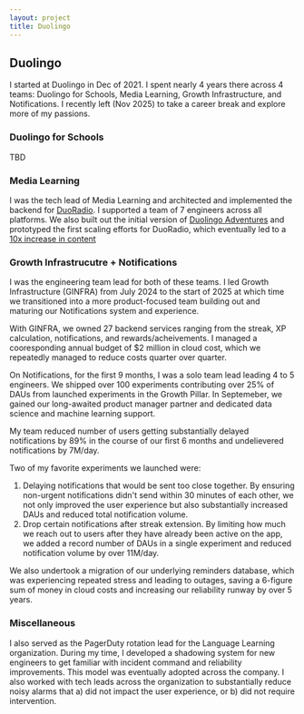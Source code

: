 ```yaml
---
layout: project
title: Duolingo
---
```


## Duolingo

I started at Duolingo in Dec of 2021. I spent nearly 4 years there across 4 teams: Duolingo for Schools, Media Learning, Growth Infrastructure, and Notifications. I recently left (Nov 2025) to take a career break and explore more of my passions.

### Duolingo for Schools

TBD

### Media Learning

I was the tech lead of Media Learning and architected and implemented the backend for [DuoRadio](https://blog.duolingo.com/duoradio-listening-practice/). I supported a team of 7 engineers across all platforms. We also built out the initial version of [Duolingo Adventures](https://blog.duolingo.com/adventures/) and prototyped the first scaling efforts for DuoRadio, which eventually led to a [10x increase in content](https://blog.duolingo.com/scaling-duoradio/)

### Growth Infrastrucutre + Notifications

I was the engineering team lead for both of these teams. I led Growth Infrastructure (GINFRA) from July 2024 to the start of 2025 at which time we transitioned into a more product-focused team building out and maturing our Notifications system and experience.

With GINFRA, we owned 27 backend services ranging from the streak, XP calculation, notifications, and rewards/acheivements. I managed a cooresponding annual budget of $2 million in cloud cost, which we repeatedly managed to reduce costs quarter over quarter.

On Notifications, for the first 9 months, I was a solo team lead leading 4 to 5 engineers. We shipped over 100 experiments contributing over 25% of DAUs from launched experiments in the Growth Pillar. In Septemeber, we gained our long-awaited product manager partner and dedicated data science and machine learning support.

My team reduced number of users getting substantially delayed notifications by 89% in the course of our first 6 months and undelievered notifications by 7M/day.

Two of my favorite experiments we launched were:
1. Delaying notifications that would be sent too close together. By ensuring non-urgent notifications didn't send within 30 minutes of each other, we not only improved the user experience but also substantially increased DAUs and reduced total notification volume.
2. Drop certain notifications after streak extension. By limiting how much we reach out to users after they have already been active on the app, we added a record number of DAUs in a single experiment and reduced notification volume by over 11M/day.

We also undertook a migration of our underlying reminders database, which was experiencing repeated stress and leading to outages, saving a 6-figure sum of money in cloud costs and increasing our reliability runway by over 5 years.

### Miscellaneous

I also served as the PagerDuty rotation lead for the Language Learning organization. During my time, I developed a shadowing system for new engineers to get familiar with incident command and reliability improvements. This model was eventually adopted across the company. I also worked with tech leads across the organization to substantially reduce noisy alarms that a) did not impact the user experience, or b) did not require intervention.